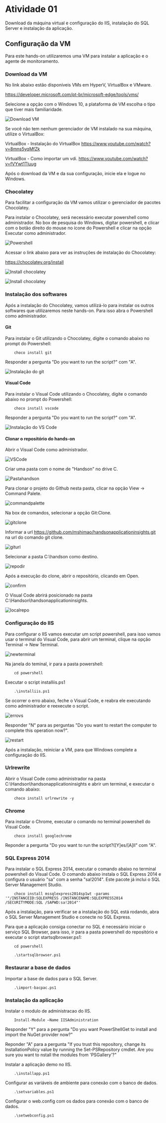 # Atividade 01

Download da máquina virtual e configuração do IIS, instalação do SQL Server e instalação da aplicação.

## Configuração da VM

Para este hands-on utilizaremos uma VM para instalar a aplicação e o agente de monitoramento.

### Download da VM

No link abaixo estão disponíveis VMs em HyperV, VirtualBox e VMware.

https://developer.microsoft.com/pt-br/microsoft-edge/tools/vms/

Selecione a opção com o Windows 10, a plataforma de VM escolha o tipo que tiver mais familiaridade.

![Download VM](../imagens/downloadvm.png)

Se você não tem nenhum gerenciador de VM instalado na sua máquina, utilize o VirtualBox:

VirtualBox - Instalação do VirtualBox
https://www.youtube.com/watch?v=8mns5yqMfZk

VirtualBox - Como importar um vdi.
https://www.youtube.com/watch?v=fVYwt1Tluug

Após o download da VM e da sua configuração, inicie ela e logue no Windows.

### Chocolatey

Para facilitar a configuração da VM vamos utilizar o gerenciador de pacotes Chocolatey.

Para instalar o Chocolatey, será necessário executar powershell como administrador. No box de pesquisa do Windows, digitar powershell, e clicar com o botão direito do mouse no ícone do Powershell e clicar na opção Executar como administrador.

![Powershell](../imagens/powershelladm.png)

Acessar o link abaixo para ver as instruções de instalação do Chocolatey:

https://chocolatey.org/install

![Install chocolatey](../imagens/installchocolatey.png)

![Install chocolatey](../imagens/installchocolatey2.png)

### Instalação dos softwares

Após a instalação do Chocolatey, vamos utilizá-lo para instalar os outros softwares que utilizaremos neste hands-on. Para isso abra o Powershell como administrador.

#### Git

Para instalar o Git utilizando o Chocolatey, digite o comando abaixo no prompt do Powershell:

        choco install git

Responder a pergunta "Do you want to run the script?" com "A".

![Instalação do git](../imagens/installgit.png)

#### Visual Code

Para instalar o Visual Code utilizando o Chocolatey, digite o comando abaixo no prompt do Powershell:

        choco install vscode

Responder a pergunta "Do you want to run the script?" com "A".

![Instalação do VS Code](../imagens/installvisualcode.png)

#### Clonar o repositório do hands-on

Abrir o Visual Code como administrador.

![VSCode](../imagens/abrirvscode.png)

Criar uma pasta com o nome de "Handson" no drive C.

![Pastahandson](../imagens/pastahandson.png)

Para clonar o projeto do Github nesta pasta, clicar na opção View ->  Command Palete.

![commandpalette](../imagens/commandpalette.png)

Na box de comandos, selecionar a opção Git:Clone.

![gitclone](../imagens/gitclone.png)

Informar a url https://github.com/mshimao/handsonapplicationinsights.git na url do comando git clone.

![giturl](../imagens/gitclone2.png)

Selecionar a pasta C:\handson como destino.

![repodir](../imagens/selecaodapasta.png)

Após a execução do clone, abrir o repositório, clicando em Open.

![confirm](../imagens/openclonedrepo.png)

O Visual Code abrirá posicionado na pasta C:\Handson\handsonapplicationinsights.

![localrepo](../imagens/repolocal.png)

### Configuração do IIS

Para configurar o IIS vamos executar um script powershell, para isso vamos usar o terminal do Visual Code, para abrir um terminal, clique na opção Terminal -> New Terminal.

![newterminal](../imagens/newterminal.png)

Na janela do teminal, ir para a pasta powershell:

        cd powershell

Executar o script installiis.ps1

        .\installiis.ps1

Se ocorrer o erro abaixo, feche o Visual Code, e reabra ele executando como administrador e reexecute o script.

![errovs](../imagens/errofaltadedireitos.png)

Responder "N" para as perguntas "Do you want to restart the computer to complete this operation now?".

![restart](../imagens/respostarestart.png)

Após a instalação, reiniciar a VM, para que Windows complete a configuração do IIS.

### Urlrewrite

Abrir o Visual Code como administrador na pasta C:\Handson\handsonapplicationinsights e abrir um terminal, e executar o comando abaixo:

        choco install urlrewrite -y

### Chrome

Para instalar o Chrome, executar o comando no terminal powershell do Visual Code.

        choco install googlechrome

Reponder a pergunta "Do you want to run the script?([Y]es/[A]ll" com "A".

### SQL Express 2014

Para instalar o SQL Express 2014, executar o comando abaixo no terminal powershell do Visual Code. O comando abaixo instala o SQL Express 2014 e configura o usuário "sa" com a senha "sa!2014". Este pacote já inclui o SQL Server Management Studio.

        choco install mssqlexpress2014sp1wt -params '"/INSTANCEID:SQLEXPRESS /INSTANCENAME:SQLEXPRESS2014  /SECURITYMODE:SQL /SAPWD:sa!2014"'

Após a instalação, para verificar se a instalação do SQL está rodando, abra o SQL Server Management Studio e conecte no SQL Express.

Para que a aplicação consiga conectar no SQL é necessário iniciar o serviço SQL Browser, para isso, ir para a pasta powershell do repositório e executar o script startsqlbrowser.ps1:

        cd powershell

        .\startsqlbrowser.ps1

### Restaurar a base de dados

Importar a base de dados para o SQL Server.

        .\import-bacpac.ps1

### Instalação da aplicação

Instalar o modulo de administracao do IIS.

        Install-Module –Name IISAdministration

Responder "Y" para a pergunta "Do you want PowerShellGet to install and import the NuGet provider now?"

Reponder "A" para a pergunta "If you trust this repository, change its InstallationPolicy value by running the Set-PSRepository cmdlet. Are you sure you want to nstall the modules from 'PSGallery'?"

Instalar a aplicação demo no IIS.

        .\installapp.ps1

Configurar as variáveis de ambiente para conexão com o banco de dados.

        .\setvariables.ps1

Configurar o web.config com os dados para conexão com o banco de dados.

        .\setwebconfig.ps1
